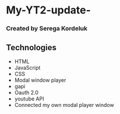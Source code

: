 # My-YT2-update-
### Created by Serega Kordeluk
## Technologies
- HTML
- JavaScript
- CSS
- Modal window player
- gapi
- Oauth 2.0
- youtube API
- Connected my own modal player window
